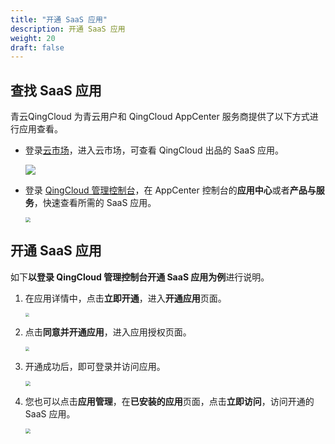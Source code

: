 ```yaml
---
title: "开通 SaaS 应用"
description: 开通 SaaS 应用
weight: 20
draft: false
---
```


## 查找 SaaS 应用

青云QingCloud 为青云用户和 QingCloud AppCenter 服务商提供了以下方式进行应用查看。

- 登录[云市场](https://marketplace.qingcloud.com/)，进入云市场，可查看 QingCloud 出品的 SaaS 应用。

  ![](../../../_images/um_saas_app.png)

- 登录 [QingCloud 管理控制台](https://console.qingcloud.com/)，在 AppCenter 控制台的**应用中心**或者**产品与服务**，快速查看所需的 SaaS 应用。

  <img src="../../../_images/um_saas_appcenter.png" style="zoom:50%;" />

## 开通 SaaS 应用

如下**以登录 QingCloud 管理控制台开通 SaaS 应用为例**进行说明。

1. 在应用详情中，点击**立即开通**，进入**开通应用**页面。

   <img src="../../../_images/um_open_saasapp.png" style="zoom:40%;" />

2. 点击**同意并开通应用**，进入应用授权页面。

   <img src="../../../_images/um_open_saas.png" style="zoom:40%;" />

3. 开通成功后，即可登录并访问应用。

   <img src="../../../_images/um_saas_app_login.png" style="zoom:50%;" />

4. 您也可以点击**应用管理**，在**已安装的应用**页面，点击**立即访问**，访问开通的 SaaS 应用。

   <img src="../../../_images/um_saas_login.png" style="zoom:50%;" />

